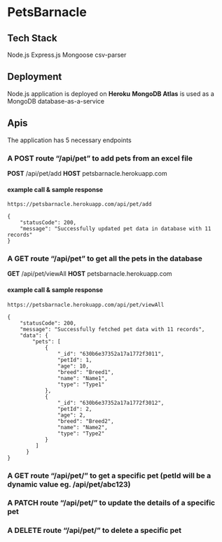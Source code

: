# PetsBarnacle

## Tech Stack
Node.js
Express.js
Mongoose
csv-parser

## Deployment
Node.js application is deployed on **Heroku**
**MongoDB Atlas** is used as a MongoDB database-as-a-service

## Apis
The application has 5 necessary endpoints

### A POST route “/api/pet” to add pets from an excel file

**POST** /api/pet/add
**HOST** petsbarnacle.herokuapp.com

#### example call & sample response
```
https://petsbarnacle.herokuapp.com/api/pet/add
```
```
{
    "statusCode": 200,
    "message": "Successfully updated pet data in database with 11 records"
}
```

### A GET route “/api/pet” to get all the pets in the database

**GET** /api/pet/viewAll
**HOST** petsbarnacle.herokuapp.com

#### example call & sample response
```
https://petsbarnacle.herokuapp.com/api/pet/viewAll
```
```
{
    "statusCode": 200,
    "message": "Successfully fetched pet data with 11 records",
    "data": {
        "pets": [
            {
                "_id": "630b6e37352a17a1772f3011",
                "petId": 1,
                "age": 10,
                "breed": "Breed1",
                "name": "Name1",
                "type": "Type1"
            },
            {
                "_id": "630b6e37352a17a1772f3012",
                "petId": 2,
                "age": 2,
                "breed": "Breed2",
                "name": "Name2",
                "type": "Type2"
            }
         ]
      }
}
```







### A GET route “/api/pet/<petId>” to get a specific pet (petId will be a dynamic value eg. /api/pet/abc123)
### A PATCH route “/api/pet/<petId>” to update the details of a specific pet
### A DELETE route “/api/pet/<petId>” to delete a specific pet


